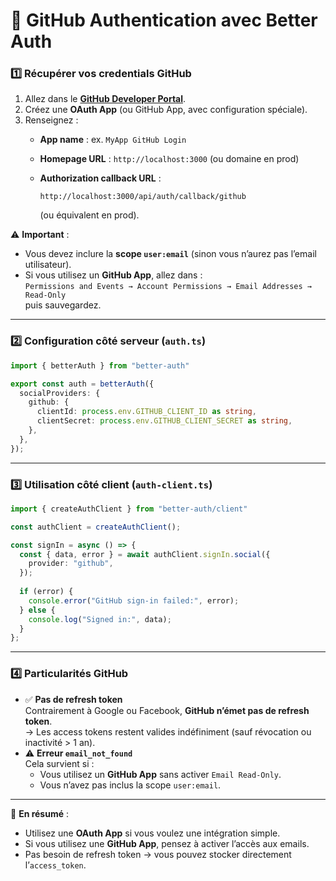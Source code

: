 # 🔑 GitHub Authentication avec Better Auth

### 1️⃣ Récupérer vos credentials GitHub

1. Allez dans le [**GitHub Developer Portal**](https://github.com/settings/developers).
2. Créez une **OAuth App** (ou GitHub App, avec configuration spéciale).
3. Renseignez :
   * **App name** : ex. `MyApp GitHub Login`
   * **Homepage URL** : `http://localhost:3000` (ou domaine en prod)
   *   **Authorization callback URL** :

       ```
       http://localhost:3000/api/auth/callback/github
       ```

       (ou équivalent en prod).

⚠️ **Important** :

* Vous devez inclure la **scope `user:email`** (sinon vous n’aurez pas l’email utilisateur).
* Si vous utilisez un **GitHub App**, allez dans :\
  `Permissions and Events → Account Permissions → Email Addresses → Read-Only`\
  puis sauvegardez.

***

### 2️⃣ Configuration côté serveur (`auth.ts`)

```ts
import { betterAuth } from "better-auth"

export const auth = betterAuth({
  socialProviders: {
    github: {
      clientId: process.env.GITHUB_CLIENT_ID as string,
      clientSecret: process.env.GITHUB_CLIENT_SECRET as string,
    },
  },
});
```

***

### 3️⃣ Utilisation côté client (`auth-client.ts`)

```ts
import { createAuthClient } from "better-auth/client"

const authClient = createAuthClient();

const signIn = async () => {
  const { data, error } = await authClient.signIn.social({
    provider: "github",
  });
  
  if (error) {
    console.error("GitHub sign-in failed:", error);
  } else {
    console.log("Signed in:", data);
  }
};
```

***

### 4️⃣ Particularités GitHub

* ✅ **Pas de refresh token**\
  Contrairement à Google ou Facebook, **GitHub n’émet pas de refresh token**.\
  → Les access tokens restent valides indéfiniment (sauf révocation ou inactivité > 1 an).
* ⚠️ **Erreur `email_not_found`**\
  Cela survient si :
  * Vous utilisez un **GitHub App** sans activer `Email Read-Only`.
  * Vous n’avez pas inclus la scope `user:email`.

***

📌 **En résumé** :

* Utilisez une **OAuth App** si vous voulez une intégration simple.
* Si vous utilisez une **GitHub App**, pensez à activer l’accès aux emails.
* Pas besoin de refresh token → vous pouvez stocker directement l’`access_token`.
